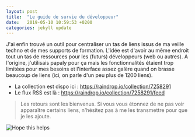 ```yaml
---
layout: post
title:  "Le guide de survie du développeur"
date:   2019-05-10 10:59:53 +0200
categories: jekyll update
---
```

J'ai enfin trouvé un outil pour centraliser un tas de liens issus de ma veille techno et de mes supports de formation.   L'idée est d'avoir au même endroit tout un tas de ressources pour les (futurs) développeurs (web ou autres). 
A l'origine, j'utilisais papaly pour ça mais les fonctionnalités étaient trop limitées pour mes besoins et l'interface assez galère quand on brasse beaucoup de liens (ici, on parle d'un peu plus de 1200 liens).
* La collection est dispo ici : https://raindrop.io/collection/7258291 
* Le flux RSS est là : https://raindrop.io/collection/7258291/feed    

> Les retours sont les bienvenus. 
> Si vous vous étonnez de ne pas voir apparaître certains liens, n'hésitez pas à me les transmettre pour que je les ajoute.


![Hope this helps](https://media.giphy.com/media/cC9MIzmGcXTkUvjLxS/giphy.gif)

